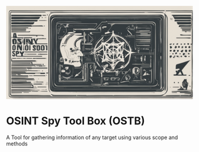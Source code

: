 ![OSTB](https://raw.githubusercontent.com/SamitHota/osintspytoolbox/main/ostb-logo.png)
# OSINT Spy Tool Box (OSTB)
A Tool for gathering information of any target using various scope and methods
